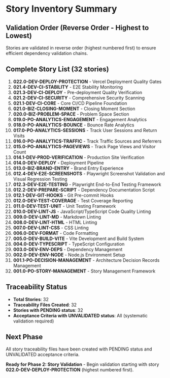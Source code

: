 # Story Inventory Summary

## Validation Order (Reverse Order - Highest to Lowest)

Stories are validated in reverse order (highest numbered first) to ensure efficient dependency validation chains.

## Complete Story List (32 stories)

1. **022.0-DEV-DEPLOY-PROTECTION** - Vercel Deployment Quality Gates
2. **021.4-DEV-CI-STABILITY** - E2E Stability Monitoring  
3. **021.3-DEV-CI-DEPLOY** - Pre-deployment Quality Verification
4. **021.2-DEV-CI-SECURITY** - Comprehensive Security Scanning
5. **021.1-DEV-CI-CORE** - Core CI/CD Pipeline Foundation
6. **021.0-BIZ-CLOSING-MOMENT** - Closing Moment Section
7. **020.0-BIZ-PROBLEM-SPACE** - Problem Space Section
8. **019.0-PO-ANALYTICS-ENGAGEMENT** - Engagement Analytics
9. **018.0-PO-ANALYTICS-BOUNCE** - Bounce Rate Analytics
10. **017.0-PO-ANALYTICS-SESSIONS** - Track User Sessions and Return Visits
11. **016.0-PO-ANALYTICS-TRAFFIC** - Track Traffic Sources and Referrers
12. **015.0-PO-ANALYTICS-PAGEVIEWS** - Track Page Views and Visitor Count
13. **014.1-DEV-PROD-VERIFICATION** - Production Site Verification
14. **014.0-DEV-DEPLOY** - Deployment Pipeline
15. **013.0-BIZ-BRAND-ENTRY** - Brand Entry Experience
16. **012.4-DEV-E2E-SCREENSHOTS** - Playwright Screenshot Validation and Visual Regression Testing
17. **012.3-DEV-E2E-TESTING** - Playwright End-to-End Testing Framework
18. **012.2-DEV-PREPARE-SCRIPT** - Dependency Documentation Script
19. **012.1-DEV-GIT-HOOKS** - Git Pre-commit Hooks
20. **012.0-DEV-TEST-COVERAGE** - Test Coverage Reporting
21. **011.0-DEV-TEST-UNIT** - Unit Testing Framework
22. **010.0-DEV-LINT-JS** - JavaScript/TypeScript Code Quality Linting
23. **009.0-DEV-LINT-MD** - Markdown Linting
24. **008.0-DEV-LINT-HTML** - HTML Linting
25. **007.0-DEV-LINT-CSS** - CSS Linting
26. **006.0-DEV-FORMAT** - Code Formatting
27. **005.0-DEV-BUILD-VITE** - Vite Development and Build System
28. **004.0-DEV-TYPESCRIPT** - TypeScript Configuration
29. **003.0-DEV-ENV-DEPS** - Dependency Management
30. **002.0-DEV-ENV-NODE** - Node.js Environment Setup
31. **001.1-PO-DECISION-MANAGEMENT** - Architecture Decision Records Management
32. **001.0-PO-STORY-MANAGEMENT** - Story Management Framework

## Traceability Status

- **Total Stories**: 32
- **Traceability Files Created**: 32
- **Stories with PENDING status**: 32
- **Acceptance Criteria with UNVALIDATED status**: All (systematic validation required)

## Next Phase

All story traceability files have been created with PENDING status and UNVALIDATED acceptance criteria. 

**Ready for Phase 2: Story Validation** - Begin validation starting with story **022.0-DEV-DEPLOY-PROTECTION** (highest numbered first).